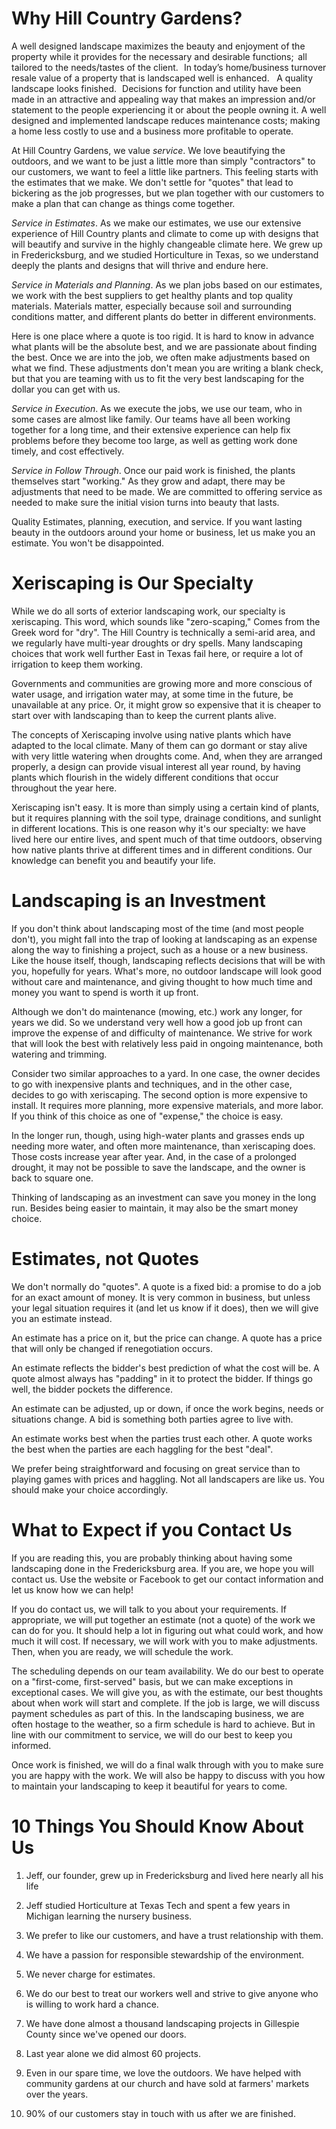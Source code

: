 Why Hill Country Gardens?
=========================

A well designed landscape maximizes the beauty and enjoyment of the property while it provides for the necessary and desirable functions;  all tailored to the needs/tastes of the client.   In today’s home/business turnover resale value of a property that is landscaped well is enhanced.    A quality landscape looks finished.   Decisions for function and utility have been made in an attractive and appealing way that makes an impression and/or statement to the people experiencing it or about the people owning it. A well designed and implemented landscape reduces maintenance costs; making a home less costly to use and a business more profitable to operate.    

At Hill Country Gardens, we value _service_.  We love beautifying the outdoors, and we want to be just a little more than simply "contractors" to our customers, we want to feel a little like partners.  This feeling starts with the estimates that we make.  We don't settle for "quotes" that lead to bickering as the job progresses, but we plan together with our customers to make a plan that can change as things come together. 

_Service in Estimates_.  As we make our estimates, we use our extensive experience of Hill Country plants and climate to come up with designs that will beautify and survive in the highly changeable climate here.  We grew up in Fredericksburg, and we studied Horticulture in Texas, so we understand deeply the plants and designs that will thrive and endure here. 

_Service in Materials and Planning_.  As we plan jobs based on our estimates, we work with the best suppliers to get healthy plants and top quality materials.  Materials matter, especially because soil and surrounding conditions matter, and different plants do better in different environments. 

Here is one place where a quote is too rigid.  It is hard to know in advance what plants will be the absolute best, and we are passionate about finding the best.  Once we are into the job, we often make adjustments based on what we find.  These adjustments don't mean you are writing a blank check, but that you are teaming with us to fit the very best landscaping for the dollar you can get with us. 

_Service in Execution_.  As we execute the jobs, we use our team, who in some cases are almost like family.  Our teams have all been working together for a long time, and their extensive experience can help fix problems before they become too large, as well as getting work done timely, and cost effectively. 

_Service in Follow Through_.  Once our paid work is finished, the plants themselves start "working."  As they grow and adapt, there may be adjustments that need to be made.  We are committed to offering service as needed to make sure the initial vision turns into beauty that lasts. 

Quality Estimates, planning, execution, and service.  If you want lasting beauty in the outdoors around your home or business, let us make you an estimate.  You won't be disappointed. 

Xeriscaping is Our Specialty 
============================
While we do all sorts of exterior landscaping work, our specialty is xeriscaping.  This word, which sounds like "zero-scaping," Comes from the Greek word for "dry".  The Hill Country is technically a semi-arid area, and we regularly have multi-year droughts or dry spells.  Many landscaping choices that work well further East in Texas fail here, or require a lot of irrigation to keep them working. 

Governments and communities are growing more and more conscious of water usage, and irrigation water may, at some time in the future, be unavailable at any price.  Or, it might grow so expensive that it is cheaper to start over with landscaping than to keep the current plants alive. 

The concepts of Xeriscaping involve using native plants which have adapted to the local climate.  Many of them can go dormant or stay alive with very little watering when droughts come.  And, when they are arranged properly, a design can provide visual interest all year round, by having plants which flourish in the widely different conditions that occur throughout the year here. 

Xeriscaping isn't easy.  It is more than simply using a certain kind of plants, but it requires planning with the soil type, drainage conditions, and sunlight in different locations.  This is one reason why it's our specialty:  we have lived here our entire lives, and spent much of that time outdoors, observing how native plants thrive at different times and in different conditions.  Our knowledge can benefit you and beautify your life. 

Landscaping is an Investment 
============================
If you don't think about landscaping most of the time (and most people don't), you might fall into the trap of looking at landscaping as an expense along the way to finishing a project, such as a house or a new business.  Like the house itself, though, landscaping reflects decisions that will be with you, hopefully for years.  What's more, no outdoor landscape will look good without care and maintenance, and giving thought to how much time and money you want to spend is worth it up front. 

Although we don't do maintenance (mowing, etc.) work any longer, for years we did.  So we understand very well how a good job up front can improve the expense of and difficulty of maintenance.  We strive for work that will look the best with relatively less paid in ongoing maintenance, both watering and trimming. 

Consider two similar approaches to a yard.  In one case, the owner decides to go with inexpensive plants and techniques, and in the other case, decides to go with xeriscaping.  The second option is more expensive to install.  It requires more planning, more expensive materials, and more labor.  If you think of this choice as one of "expense," the choice is easy. 

In the longer run, though, using high-water plants and grasses ends up needing more water, and often more maintenance, than xeriscaping does.  Those costs increase year after year.  And, in the case of a prolonged drought, it may not be possible to save the landscape, and the owner is back to square one. 

Thinking of landscaping as an investment can save you money in the long run.  Besides being easier to maintain, it may also be the smart money choice. 

Estimates, not Quotes 
=====================
We don't normally do "quotes".  A quote is a fixed bid:  a promise to do a job for an exact amount of money.  It is very common in business, but unless your legal situation requires it (and let us know if it does), then we will give you an estimate instead. 

An estimate has a price on it, but the price can change.  A quote has a price that will only be changed if renegotiation occurs. 

An estimate reflects the bidder's best prediction of what the cost will be.  A quote almost always has "padding" in it to protect the bidder.  If things go well, the bidder pockets the difference. 

An estimate can be adjusted, up or down, if once the work begins, needs or situations change.  A bid is something both parties agree to live with. 

An estimate works best when the parties trust each other.  A quote works the best when the parties are each haggling for the best "deal". 

We prefer being straightforward and focusing on great service than to playing games with prices and haggling.  Not all landscapers are like us.  You should make your choice accordingly. 

What to Expect if you Contact Us 
================================
If you are reading this, you are probably thinking about having some landscaping done in the Fredericksburg area.  If you are, we hope you will contact us.  Use the website or Facebook to get our contact information and let us know how we can help! 

If you do contact us, we will talk to you about your requirements.  If appropriate, we will put together an estimate (not a quote) of the work we can do for you.  It should help a lot in figuring out what could work, and how much it will cost.  If necessary, we will work with you to make adjustments.  Then, when you are ready, we will schedule the work. 

The scheduling depends on our team availability.  We do our best to operate on a "first-come, first-served" basis, but we can make exceptions in exceptional cases.  We will give you, as with the estimate, our best thoughts about when work will start and complete.  If the job is large, we will discuss payment schedules as part of this.  In the landscaping business, we are often hostage to the weather, so a firm schedule is hard to achieve.  But in line with our commitment to service, we will do our best to keep you informed. 

Once work is finished, we will do a final walk through with you to make sure you are happy with the work.  We will also be happy to discuss with you how to maintain your landscaping to keep it beautiful for years to come. 

10 Things You Should Know About Us 
==================================
1. Jeff, our founder, grew up in Fredericksburg and lived here nearly all his life 

2.  Jeff studied Horticulture at Texas Tech and spent a few years in Michigan learning the nursery business. 

3.  We prefer to like our customers, and have a trust relationship with them. 

4.  We have a passion for responsible stewardship of the environment. 

5.  We never charge for estimates. 

6.  We do our best to treat our workers well and strive to give anyone who is willing to work hard a chance. 

7.  We have done almost a thousand landscaping projects in Gillespie County since we've opened our doors. 

8.  Last year alone we did almost 60 projects. 

9.  Even in our spare time, we love the outdoors.  We have helped with community gardens at our church and have sold at farmers' markets over the years. 

10. 90% of our customers stay in touch with us after we are finished.
